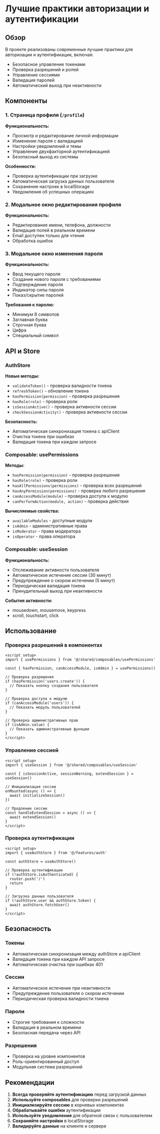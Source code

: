 # Лучшие практики авторизации и аутентификации

## Обзор

В проекте реализованы современные лучшие практики для авторизации и аутентификации, включая:

- Безопасное управление токенами
- Проверка разрешений и ролей
- Управление сессиями
- Валидация паролей
- Автоматический выход при неактивности

## Компоненты

### 1. Страница профиля (`/profile`)

**Функциональность:**
- Просмотр и редактирование личной информации
- Изменение пароля с валидацией
- Настройки уведомлений и темы
- Управление двухфакторной аутентификацией
- Безопасный выход из системы

**Особенности:**
- Проверка аутентификации при загрузке
- Автоматическая загрузка данных пользователя
- Сохранение настроек в localStorage
- Уведомления об успешных операциях

### 2. Модальное окно редактирования профиля

**Функциональность:**
- Редактирование имени, телефона, должности
- Валидация полей в реальном времени
- Email доступен только для чтения
- Обработка ошибок

### 3. Модальное окно изменения пароля

**Функциональность:**
- Ввод текущего пароля
- Создание нового пароля с требованиями
- Подтверждение пароля
- Индикатор силы пароля
- Показ/скрытие паролей

**Требования к паролю:**
- Минимум 8 символов
- Заглавная буква
- Строчная буква
- Цифра
- Специальный символ

## API и Store

### AuthStore

**Новые методы:**
- `validateToken()` - проверка валидности токена
- `refreshToken()` - обновление токена
- `hasPermission(permission)` - проверка разрешения
- `hasRole(role)` - проверка роли
- `isSessionActive()` - проверка активности сессии
- `checkSessionActivity()` - проверка активности сессии

**Безопасность:**
- Автоматическая синхронизация токена с apiClient
- Очистка токена при ошибках
- Валидация токена при каждом запросе

### Composable: usePermissions

**Методы:**
- `hasPermission(permission)` - проверка разрешения
- `hasRole(role)` - проверка роли
- `hasAllPermissions(permissions)` - проверка всех разрешений
- `hasAnyPermission(permissions)` - проверка любого разрешения
- `canAccessModule(module)` - проверка доступа к модулю
- `canPerformAction(module, action)` - проверка действия

**Вычисляемые свойства:**
- `availableModules` - доступные модули
- `isAdmin` - административные права
- `isModerator` - права модератора
- `isOperator` - права оператора

### Composable: useSession

**Функциональность:**
- Отслеживание активности пользователя
- Автоматическое истечение сессии (30 минут)
- Предупреждение о скором истечении (5 минут)
- Периодическая валидация токена
- Принудительный выход при неактивности

**События активности:**
- mousedown, mousemove, keypress
- scroll, touchstart, click

## Использование

### Проверка разрешений в компонентах

```vue
<script setup>
import { usePermissions } from '@/shared/composables/usePermissions'

const { hasPermission, canAccessModule, isAdmin } = usePermissions()

// Проверка разрешения
if (hasPermission('users.create')) {
  // Показать кнопку создания пользователя
}

// Проверка доступа к модулю
if (canAccessModule('users')) {
  // Показать модуль пользователей
}

// Проверка административных прав
if (isAdmin.value) {
  // Показать административные функции
}
</script>
```

### Управление сессией

```vue
<script setup>
import { useSession } from '@/shared/composables/useSession'

const { isSessionActive, sessionWarning, extendSession } = useSession()

// Инициализация сессии
onMounted(async () => {
  await initializeSession()
})

// Продление сессии
const handleExtendSession = async () => {
  await extendSession()
}
</script>
```

### Проверка аутентификации

```vue
<script setup>
import { useAuthStore } from '@/features/auth'

const authStore = useAuthStore()

// Проверка аутентификации
if (!authStore.isAuthenticated) {
  router.push('/')
  return
}

// Загрузка данных пользователя
if (!authStore.user && authStore.token) {
  await authStore.fetchUser()
}
</script>
```

## Безопасность

### Токены
- Автоматическая синхронизация между authStore и apiClient
- Валидация токена при каждом API запросе
- Автоматическая очистка при ошибках 401

### Сессии
- Автоматическое истечение при неактивности
- Предупреждение пользователя о скором истечении
- Периодическая проверка валидности токена

### Пароли
- Строгие требования к сложности
- Валидация в реальном времени
- Безопасная передача через API

### Разрешения
- Проверка на уровне компонентов
- Роль-ориентированный доступ
- Модульная система разрешений

## Рекомендации

1. **Всегда проверяйте аутентификацию** перед загрузкой данных
2. **Используйте composables** для проверки разрешений
3. **Инициализируйте сессию** в корневых компонентах
4. **Обрабатывайте ошибки** аутентификации
5. **Используйте уведомления** для обратной связи с пользователем
6. **Сохраняйте настройки** в localStorage
7. **Валидируйте данные** на клиенте и сервере

